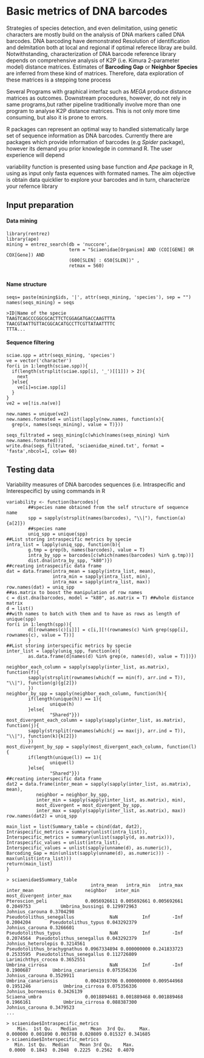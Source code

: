# Basic metrics of DNA barcodes

Strategies of species detection, and even delimitation, using genetic characters are mostly build on the analysis of DNA markers called DNA barcodes. DNA barcoding have demonstrated Resolution of identification and delmitation both at local and regional if optimal referece libray are build. Notwithstanding, characterization of DNA barcode reference library depends on comprehensive analysis of K2P (i.e. Kimura 2-parameter model) distance matrices. Estimates of **Barcoding Gap** or **Neighbor Species** are inferred from these kind of matrices. Therefore, data exploration of these matrices is a stepping tone process

Several Programs with graphical interfaz such as *MEGA* produce distance matrices as outcomes. Downstream procedures, however, do not rely in same programs,but rather pipeline traditionally involve more than one program to analyse K2P distance matrices. This is not only more time consuming, but also it is prone to errors.


R packages can represent an optimal way to handled sistematically large set of sequence information as DNA barcodes. Currently there are packages which provide information of barcodes (e.g _Spider_ package), however its demand you prior knowlegde in command R. The user experience will depend

variability function is presented using base function and *Ape* package in R, using as input only fasta equences with formated names. The aim objective is obtain data quicklier to explore your barcodes and in turn, characterize your refernce library

## Input preparation
#### Data mining
```Rscript
library(rentrez)
library(ape)
mining = entrez_search(db = 'nuccore', 
                       term = "Sciaenidae[Organism] AND (COI[GENE] OR COX[Gene]) AND 
                       (600[SLEN] : 650[SLEN])" ,
                       retmax = 560)
                       
```
#### Name structure
```Rscript
seqs= paste(mining$ids, '|', attr(seqs_mining, 'species'), sep = "")
names(seqs_mining) = seqs
```
```
>ID|Name of the specie
TAAGTCAGCCCGGCGCACTTCTCGGAGATGACCAAGTTTA
TAACGTAATTGTTACGGCACATGCCTTCGTTATAATTTTC
TTTA...
```

#### Sequence filtering

```Rscript
sciae.spp = attr(seqs_mining, 'species')
ve = vector('character')
for(i in 1:length(sciae.spp)){
  if(length(strsplit(sciae.spp[i], '_')[[1]]) > 2){
    next
  }else{
    ve[i]=sciae.spp[i]
  }
}
ve2 = ve[!is.na(ve)]
```
```Rscript
new.names = unique(ve2)
new.names.formated = unlist(lapply(new.names, function(x){
  grep(x, names(seqs_mining), value = T)}))

seqs_filtrated = seqs_mining[c(which(names(seqs_mining) %in% new.names.formated))]
write.dna(seqs_filtrated, 'sciaenidae_mined.txt', format = 'fasta',nbcol=1, colw= 60)
```
## Testing data

Variability measures  of DNA barcodes sequences (i.e. Intraspecific and Interespecific) by using commands in R

```Rscript
variability <- function(barcodes){
        ##species name obtained from the self structure of sequence name
        spp = sapply(strsplit(names(barcodes), "\\|"), function(a){a[2]})
        ##species name
        uniq_spp = unique(spp)
##List storing intraspecific metrics by specie
intra_list = lapply(uniq_spp, function(b){
        g.tmp = grep(b, names(barcodes), value = T)
        intra_by_spp = barcodes[c(which(names(barcodes) %in% g.tmp))]
        dist.dna(intra_by_spp, "k80")})
##creating intraspecific data frame
dat = data.frame(intra_mean = sapply(intra_list, mean), 
                 intra_min = sapply(intra_list, min), 
                 intra_max = sapply(intra_list, max))   
row.names(dat) = uniq_spp
##as.matrix to boost the manipulation of row names
c = dist.dna(barcodes, model = "k80", as.matrix = T) ##whole distance matrix
d = list()
##with names to batch with them and to have as rows as length of unique(spp)
for(i in 1:length(spp)){
        d[[rownames(c)[i]]] = c[i,][!(rownames(c) %in% grep(spp[i], rownames(c), value = T))]
        }
##List storing interspecific metrics by specie
inter_list = lapply(uniq_spp, function(e){
        as.data.frame(d[names(d) %in% grep(e, names(d), value = T)])})

neighbor_each_column = sapply(sapply(inter_list, as.matrix), function(f){
        sapply(strsplit(rownames(which(f == min(f), arr.ind = T)), "\\|"), function(g){g[2]})
        })
neighbor_by_spp = sapply(neighbor_each_column, function(h){
        if(length(unique(h)) == 1){
                unique(h)
        }else{
                "Shared"}})
most_divergent_each_column = sapply(sapply(inter_list, as.matrix), function(j){
        sapply(strsplit(rownames(which(j == max(j), arr.ind = T)), "\\|"), function(k){k[2]})
        })
most_divergent_by_spp = sapply(most_divergent_each_column, function(l){
        if(length(unique(l)) == 1){
                unique(l)
        }else{
                "Shared"}})
##creating interspecific data frame
dat2 = data.frame(inter_mean = sapply(sapply(inter_list, as.matrix), mean),
           neighbor = neighbor_by_spp,
           inter_min = sapply(sapply(inter_list, as.matrix), min),
           most_divergent = most_divergent_by_spp,
           inter_max = sapply(sapply(inter_list, as.matrix), max))
row.names(dat2) = uniq_spp

main_list = list(Summary_table = cbind(dat, dat2),
Intraspecific_metrics = summary(unlist(intra_list)),
Interspecific_metrics = summary(unlist(sapply(d, as.matrix))),
Intraspecific_values = unlist(intra_list),
Interspecific_values = unlist(sapply(unname(d), as.numeric)),
Barcoding_Gap = min(unlist(sapply(unname(d), as.numeric))) - max(unlist(intra_list)))
return(main_list)
}
```
```
> sciaenidae$Summary_table
                               intra_mean   intra_min   intra_max inter_mean                   neighbor   inter_min          most_divergent inter_max
Pteroscion_peli              0.0056926611 0.005692661 0.005692661  0.2049753           Umbrina_bussingi 0.129972963         Johnius_carouna 0.3704298
Pseudotolithus_senegallus             NaN         Inf        -Inf  0.2004204       Pseudotolithus_typus 0.043292379         Johnius_carouna 0.3266601
Pseudotolithus_typus                  NaN         Inf        -Inf  0.2074564  Pseudotolithus_senegallus 0.043292379     Johnius_heterolepis 0.3214561
Pseudotolithus_brachygnathus 0.0967334894 0.000000000 0.241833723  0.2533595  Pseudotolithus_senegallus 0.112726809     Larimichthys_crocea 0.3652551
Umbrina_cirrosa                       NaN         Inf        -Inf  0.1900687        Umbrina_canariensis 0.075356336         Johnius_carouna 0.3529911
Umbrina_canariensis          0.0041919706 0.000000000 0.009544968  0.1951246            Umbrina_cirrosa 0.075356336      Johnius_borneensis 0.3426139
Sciaena_umbra                0.0018894681 0.001889468 0.001889468  0.1966161            Umbrina_cirrosa 0.088387300         Johnius_carouna 0.3479523
...
```
```
> sciaenidae$Intraspecific_metrics
    Min.  1st Qu.   Median     Mean  3rd Qu.     Max. 
0.000000 0.001890 0.003788 0.020809 0.015327 0.341685 
> sciaenidae$Interspecific_metrics
   Min. 1st Qu.  Median    Mean 3rd Qu.    Max. 
 0.0000  0.1843  0.2048  0.2225  0.2562  0.4070 
```

